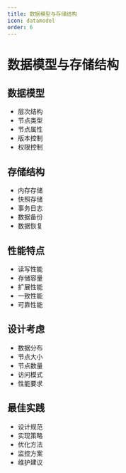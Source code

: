 ```yaml
---
title: 数据模型与存储结构
icon: datamodel
order: 6
---
```


# 数据模型与存储结构

## 数据模型
- 层次结构
- 节点类型
- 节点属性
- 版本控制
- 权限控制

## 存储结构
- 内存存储
- 快照存储
- 事务日志
- 数据备份
- 数据恢复

## 性能特点
- 读写性能
- 存储容量
- 扩展性能
- 一致性能
- 可靠性能

## 设计考虑
- 数据分布
- 节点大小
- 节点数量
- 访问模式
- 性能要求

## 最佳实践
- 设计规范
- 实现策略
- 优化方法
- 监控方案
- 维护建议
